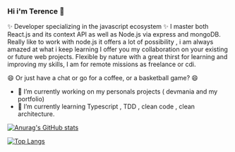 ### Hi i'm Terence 👋

<!--
**TerenceHilderal/TerenceHilderal** is a ✨ _special_ ✨ repository because its `README.md` (this file) appears on your GitHub profile.

Here are some ideas to get you started:

- 🤔 I’m looking for help with ...
- 💬 Ask me about ...
- 📫 How to reach me: ...
- 😄 Pronouns: ...
- ⚡ Fun fact: ...
- - - 👯 I’m looking to collaborate on projec


-->
✨ Developer specializing in the javascript ecosystem ✨ 
I master both React.js and its context API as well as Node.js via express and mongoDB.
Really like to work with node.js it offers a lot of possibility , i am always amazed at what i keep learning
I offer you my collaboration on your existing or future web projects.
Flexible by nature with a great thirst for learning and improving my skills, I am for remote missions as freelance or cdi.

😄 Or just have a chat or go for a coffee, or a basketball game? 😄

- 🔭 I’m currently working on my personals projects ( devmania and my portfolio)
- 🌱 I’m currently learning Typescript , TDD , clean code , clean architecture.










[![Anurag's GitHub stats](https://github-readme-stats.vercel.app/api?username=TerenceHilderal&show_icons=true&theme=gotham)](https://github.com/anuraghazra/github-readme-stats)

[![Top Langs](https://github-readme-stats.vercel.app/api/top-langs/?username=TerenceHilderal&theme=gotham&layout=compact)](https://github.com/anuraghazra/github-readme-stats)



